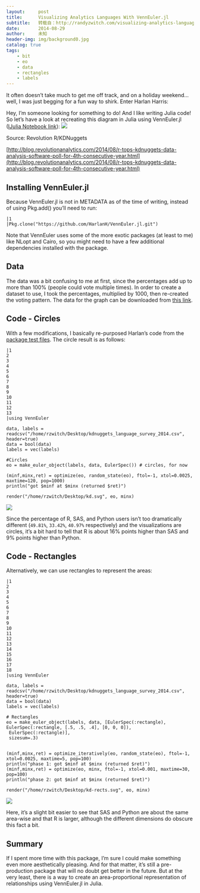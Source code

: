 ```yaml
---
layout:     post
title:      Visualizing Analytics Languages With VennEuler.jl
subtitle:   转载自：http://randyzwitch.com/visualizing-analytics-languages-venneuler-jl/
date:       2014-08-29
author:     未知
header-img: img/background0.jpg
catalog: true
tags:
    - bit
    - eo
    - data
    - rectangles
    - labels
---
```


It often doesn’t take much to get me off track, and on a holiday weekend…well, I was just begging for a fun way to shirk. Enter Harlan Harris:

Hey, I’m someone looking for something to do! And I like writing Julia code! So let’s have a look at recreating this diagram in Julia using VennEuler.jl ([IJulia Notebook link](http://nbviewer.ipython.org/gist/randyzwitch/860e1d9ae5a12cb61b1b)):
![](http://revolution-computing.typepad.com/.a/6a010534b1db25970b01a73e0af9c7970d-800wi)



 Source: Revolution R/KDNuggets
 

[http://blog.revolutionanalytics.com/2014/08/r-tops-kdnuggets-data-analysis-software-poll-for-4th-consecutive-year.html](http://blog.revolutionanalytics.com/2014/08/r-tops-kdnuggets-data-analysis-software-poll-for-4th-consecutive-year.html)

## Installing VennEuler.jl

Because VennEuler.jl is not in METADATA as of the time of writing, instead of using Pkg.add() you’ll need to run:

```
|1
|Pkg.clone("https://github.com/HarlanH/VennEuler.jl.git")

```

Note that VennEuler uses some of the more exotic packages (at least to me) like NLopt and Cairo, so you might need to have a few additional dependencies installed with the package.

## Data

The data was a bit confusing to me at first, since the percentages add up to more than 100% (people could vote multiple times). In order to create a dataset to use, I took the percentages, multiplied by 1000, then re-created the voting pattern. The data for the graph can be downloaded from [this link](http://randyzwitch.com/wp-content/uploads/2014/08/kdnuggets_language_survey_2014.csv).

## Code - Circles

With a few modifications, I basically re-purposed Harlan’s code from the [package test files](https://github.com/HarlanH/VennEuler.jl/blob/master/test/DC2.jl). The circle result is as follows:

```
|1
2
3
4
5
6
7
8
9
10
11
12
13
|using VennEuler

data, labels = readcsv("/home/rzwitch/Desktop/kdnuggets_language_survey_2014.csv", header=true)
data = bool(data)
labels = vec(labels)

#Circles
eo = make_euler_object(labels, data, EulerSpec()) # circles, for now

(minf,minx,ret) = optimize(eo, random_state(eo), ftol=-1, xtol=0.0025, maxtime=120, pop=1000)
println("got $minf at $minx (returned $ret)")

render("/home/rzwitch/Desktop/kd.svg", eo, minx)

```

![](http://randyzwitch.com/wp-content/uploads/2014/08/venneulercircles.png)


Since the percentage of R, SAS, and Python users isn’t too dramatically different (`49.81%`, `33.42%`, `40.97%` respectively) and the visualizations are circles, it’s a bit hard to tell that R is about 16% points higher than SAS and 9% points higher than Python.

## Code - Rectangles

Alternatively, we can use rectangles to represent the areas:

```
|1
2
3
4
5
6
7
8
9
10
11
12
13
14
15
16
17
18
|using VennEuler

data, labels = readcsv("/home/rzwitch/Desktop/kdnuggets_language_survey_2014.csv", header=true)
data = bool(data)
labels = vec(labels)

# Rectangles
eo = make_euler_object(labels, data, [EulerSpec(:rectangle), EulerSpec(:rectangle, [.5, .5, .4], [0, 0, 0]),
 EulerSpec(:rectangle)],
 sizesum=.3)


(minf,minx,ret) = optimize_iteratively(eo, random_state(eo), ftol=-1, xtol=0.0025, maxtime=5, pop=100)
println("phase 1: got $minf at $minx (returned $ret)")
(minf,minx,ret) = optimize(eo, minx, ftol=-1, xtol=0.001, maxtime=30, pop=100)
println("phase 2: got $minf at $minx (returned $ret)")

render("/home/rzwitch/Desktop/kd-rects.svg", eo, minx)

```

![](http://randyzwitch.com/wp-content/uploads/2014/08/venneulerrectangles.png)


Here, it’s a slight bit easier to see that SAS and Python are about the same area-wise and that R is larger, although the different dimensions do obscure this fact a bit.

## Summary

If I spent more time with this package, I’m sure I could make something even more aesthetically pleasing. And for that matter, it’s still a pre-production package that will no doubt get better in the future. But at the very least, there is a way to create an area-proportional representation of relationships using VennEuler.jl in Julia.
